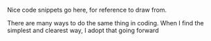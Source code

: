 Nice code snippets go here, for reference to draw from.  

There are many ways to do the same thing in coding. When I find the simplest and clearest way, I adopt that going forward